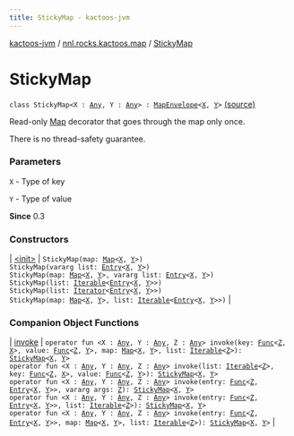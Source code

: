 ```yaml
---
title: StickyMap - kactoos-jvm
---
```


[kactoos-jvm](../../index.html) / [nnl.rocks.kactoos.map](../index.html) / [StickyMap](./index.html)

# StickyMap

`class StickyMap<X : `[`Any`](https://kotlinlang.org/api/latest/jvm/stdlib/kotlin/-any/index.html)`, Y : `[`Any`](https://kotlinlang.org/api/latest/jvm/stdlib/kotlin/-any/index.html)`> : `[`MapEnvelope`](../-map-envelope/index.html)`<`[`X`](index.html#X)`, `[`Y`](index.html#Y)`>` [(source)](https://github.com/neonailol/kactoos/blob/master/kactoos-jvm/src/main/kotlin/nnl/rocks/kactoos/map/StickyMap.kt#L21)

Read-only [Map](https://kotlinlang.org/api/latest/jvm/stdlib/kotlin.collections/-map/index.html) decorator that goes through the map only once.

There is no thread-safety guarantee.

### Parameters

`X` - Type of key

`Y` - Type of value

**Since**
0.3

### Constructors

| [&lt;init&gt;](-init-.html) | `StickyMap(map: `[`Map`](https://kotlinlang.org/api/latest/jvm/stdlib/kotlin.collections/-map/index.html)`<`[`X`](index.html#X)`, `[`Y`](index.html#Y)`>)`<br>`StickyMap(vararg list: `[`Entry`](https://kotlinlang.org/api/latest/jvm/stdlib/kotlin.collections/-map/-entry/index.html)`<`[`X`](index.html#X)`, `[`Y`](index.html#Y)`>)`<br>`StickyMap(map: `[`Map`](https://kotlinlang.org/api/latest/jvm/stdlib/kotlin.collections/-map/index.html)`<`[`X`](index.html#X)`, `[`Y`](index.html#Y)`>, vararg list: `[`Entry`](https://kotlinlang.org/api/latest/jvm/stdlib/kotlin.collections/-map/-entry/index.html)`<`[`X`](index.html#X)`, `[`Y`](index.html#Y)`>)`<br>`StickyMap(list: `[`Iterable`](https://kotlinlang.org/api/latest/jvm/stdlib/kotlin.collections/-iterable/index.html)`<`[`Entry`](https://kotlinlang.org/api/latest/jvm/stdlib/kotlin.collections/-map/-entry/index.html)`<`[`X`](index.html#X)`, `[`Y`](index.html#Y)`>>)`<br>`StickyMap(list: `[`Iterator`](https://kotlinlang.org/api/latest/jvm/stdlib/kotlin.collections/-iterator/index.html)`<`[`Entry`](https://kotlinlang.org/api/latest/jvm/stdlib/kotlin.collections/-map/-entry/index.html)`<`[`X`](index.html#X)`, `[`Y`](index.html#Y)`>>)`<br>`StickyMap(map: `[`Map`](https://kotlinlang.org/api/latest/jvm/stdlib/kotlin.collections/-map/index.html)`<`[`X`](index.html#X)`, `[`Y`](index.html#Y)`>, list: `[`Iterable`](https://kotlinlang.org/api/latest/jvm/stdlib/kotlin.collections/-iterable/index.html)`<`[`Entry`](https://kotlinlang.org/api/latest/jvm/stdlib/kotlin.collections/-map/-entry/index.html)`<`[`X`](index.html#X)`, `[`Y`](index.html#Y)`>>)` |

### Companion Object Functions

| [invoke](invoke.html) | `operator fun <X : `[`Any`](https://kotlinlang.org/api/latest/jvm/stdlib/kotlin/-any/index.html)`, Y : `[`Any`](https://kotlinlang.org/api/latest/jvm/stdlib/kotlin/-any/index.html)`, Z : `[`Any`](https://kotlinlang.org/api/latest/jvm/stdlib/kotlin/-any/index.html)`> invoke(key: `[`Func`](../../nnl.rocks.kactoos/-func/index.html)`<`[`Z`](invoke.html#Z)`, `[`X`](invoke.html#X)`>, value: `[`Func`](../../nnl.rocks.kactoos/-func/index.html)`<`[`Z`](invoke.html#Z)`, `[`Y`](invoke.html#Y)`>, map: `[`Map`](https://kotlinlang.org/api/latest/jvm/stdlib/kotlin.collections/-map/index.html)`<`[`X`](invoke.html#X)`, `[`Y`](invoke.html#Y)`>, list: `[`Iterable`](https://kotlinlang.org/api/latest/jvm/stdlib/kotlin.collections/-iterable/index.html)`<`[`Z`](invoke.html#Z)`>): `[`StickyMap`](./index.md)`<`[`X`](invoke.html#X)`, `[`Y`](invoke.html#Y)`>`<br>`operator fun <X : `[`Any`](https://kotlinlang.org/api/latest/jvm/stdlib/kotlin/-any/index.html)`, Y : `[`Any`](https://kotlinlang.org/api/latest/jvm/stdlib/kotlin/-any/index.html)`, Z : `[`Any`](https://kotlinlang.org/api/latest/jvm/stdlib/kotlin/-any/index.html)`> invoke(list: `[`Iterable`](https://kotlinlang.org/api/latest/jvm/stdlib/kotlin.collections/-iterable/index.html)`<`[`Z`](invoke.html#Z)`>, key: `[`Func`](../../nnl.rocks.kactoos/-func/index.html)`<`[`Z`](invoke.html#Z)`, `[`X`](invoke.html#X)`>, value: `[`Func`](../../nnl.rocks.kactoos/-func/index.html)`<`[`Z`](invoke.html#Z)`, `[`Y`](invoke.html#Y)`>): `[`StickyMap`](./index.md)`<`[`X`](invoke.html#X)`, `[`Y`](invoke.html#Y)`>`<br>`operator fun <X : `[`Any`](https://kotlinlang.org/api/latest/jvm/stdlib/kotlin/-any/index.html)`, Y : `[`Any`](https://kotlinlang.org/api/latest/jvm/stdlib/kotlin/-any/index.html)`, Z : `[`Any`](https://kotlinlang.org/api/latest/jvm/stdlib/kotlin/-any/index.html)`> invoke(entry: `[`Func`](../../nnl.rocks.kactoos/-func/index.html)`<`[`Z`](invoke.html#Z)`, `[`Entry`](https://kotlinlang.org/api/latest/jvm/stdlib/kotlin.collections/-map/-entry/index.html)`<`[`X`](invoke.html#X)`, `[`Y`](invoke.html#Y)`>>, vararg args: `[`Z`](invoke.html#Z)`): `[`StickyMap`](./index.md)`<`[`X`](invoke.html#X)`, `[`Y`](invoke.html#Y)`>`<br>`operator fun <X : `[`Any`](https://kotlinlang.org/api/latest/jvm/stdlib/kotlin/-any/index.html)`, Y : `[`Any`](https://kotlinlang.org/api/latest/jvm/stdlib/kotlin/-any/index.html)`, Z : `[`Any`](https://kotlinlang.org/api/latest/jvm/stdlib/kotlin/-any/index.html)`> invoke(entry: `[`Func`](../../nnl.rocks.kactoos/-func/index.html)`<`[`Z`](invoke.html#Z)`, `[`Entry`](https://kotlinlang.org/api/latest/jvm/stdlib/kotlin.collections/-map/-entry/index.html)`<`[`X`](invoke.html#X)`, `[`Y`](invoke.html#Y)`>>, list: `[`Iterable`](https://kotlinlang.org/api/latest/jvm/stdlib/kotlin.collections/-iterable/index.html)`<`[`Z`](invoke.html#Z)`>): `[`StickyMap`](./index.md)`<`[`X`](invoke.html#X)`, `[`Y`](invoke.html#Y)`>`<br>`operator fun <X : `[`Any`](https://kotlinlang.org/api/latest/jvm/stdlib/kotlin/-any/index.html)`, Y : `[`Any`](https://kotlinlang.org/api/latest/jvm/stdlib/kotlin/-any/index.html)`, Z : `[`Any`](https://kotlinlang.org/api/latest/jvm/stdlib/kotlin/-any/index.html)`> invoke(entry: `[`Func`](../../nnl.rocks.kactoos/-func/index.html)`<`[`Z`](invoke.html#Z)`, `[`Entry`](https://kotlinlang.org/api/latest/jvm/stdlib/kotlin.collections/-map/-entry/index.html)`<`[`X`](invoke.html#X)`, `[`Y`](invoke.html#Y)`>>, map: `[`Map`](https://kotlinlang.org/api/latest/jvm/stdlib/kotlin.collections/-map/index.html)`<`[`X`](invoke.html#X)`, `[`Y`](invoke.html#Y)`>, list: `[`Iterable`](https://kotlinlang.org/api/latest/jvm/stdlib/kotlin.collections/-iterable/index.html)`<`[`Z`](invoke.html#Z)`>): `[`StickyMap`](./index.md)`<`[`X`](invoke.html#X)`, `[`Y`](invoke.html#Y)`>` |

